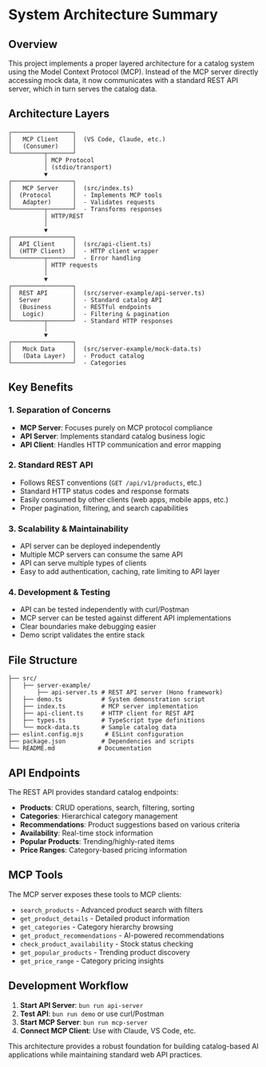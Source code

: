 # System Architecture Summary

## Overview

This project implements a proper layered architecture for a catalog system using the Model Context Protocol (MCP). Instead of the MCP server directly accessing mock data, it now communicates with a standard REST API server, which in turn serves the catalog data.

## Architecture Layers

```
┌─────────────────┐
│   MCP Client    │  (VS Code, Claude, etc.)
│   (Consumer)    │
└─────────┬───────┘
          │ MCP Protocol
          │ (stdio/transport)
          ▼
┌─────────────────┐
│   MCP Server    │  (src/index.ts)
│  (Protocol      │  - Implements MCP tools
│   Adapter)      │  - Validates requests
└─────────┬───────┘  - Transforms responses
          │ HTTP/REST
          │ 
          ▼
┌─────────────────┐
│  API Client     │  (src/api-client.ts)
│  (HTTP Client)  │  - HTTP client wrapper
└─────────┬───────┘  - Error handling
          │ HTTP requests
          │
          ▼
┌─────────────────┐
│  REST API       │  (src/server-example/api-server.ts)
│  Server         │  - Standard catalog API
│  (Business      │  - RESTful endpoints
│   Logic)        │  - Filtering & pagination
└─────────┬───────┘  - Standard HTTP responses
          │
          ▼
┌─────────────────┐
│   Mock Data     │  (src/server-example/mock-data.ts)
│   (Data Layer)  │  - Product catalog
└─────────────────┘  - Categories
```

## Key Benefits

### 1. **Separation of Concerns**
- **MCP Server**: Focuses purely on MCP protocol compliance
- **API Server**: Implements standard catalog business logic
- **API Client**: Handles HTTP communication and error mapping

### 2. **Standard REST API**
- Follows REST conventions (`GET /api/v1/products`, etc.)
- Standard HTTP status codes and response formats
- Easily consumed by other clients (web apps, mobile apps, etc.)
- Proper pagination, filtering, and search capabilities

### 3. **Scalability & Maintainability**
- API server can be deployed independently
- Multiple MCP servers can consume the same API
- API can serve multiple types of clients
- Easy to add authentication, caching, rate limiting to API layer

### 4. **Development & Testing**
- API can be tested independently with curl/Postman
- MCP server can be tested against different API implementations
- Clear boundaries make debugging easier
- Demo script validates the entire stack

## File Structure

```
├── src/
│   ├── server-example/
│       ├── api-server.ts # REST API server (Hono framework)
│   ├── demo.ts           # System demonstration script
│   ├── index.ts          # MCP server implementation
│   ├── api-client.ts     # HTTP client for REST API
│   ├── types.ts          # TypeScript type definitions
│   └── mock-data.ts      # Sample catalog data
├── eslint.config.mjs      # ESLint configuration
├── package.json          # Dependencies and scripts
└── README.md            # Documentation
```

## API Endpoints

The REST API provides standard catalog endpoints:

- **Products**: CRUD operations, search, filtering, sorting
- **Categories**: Hierarchical category management
- **Recommendations**: Product suggestions based on various criteria
- **Availability**: Real-time stock information
- **Popular Products**: Trending/highly-rated items
- **Price Ranges**: Category-based pricing information

## MCP Tools

The MCP server exposes these tools to MCP clients:

- `search_products` - Advanced product search with filters
- `get_product_details` - Detailed product information
- `get_categories` - Category hierarchy browsing
- `get_product_recommendations` - AI-powered recommendations
- `check_product_availability` - Stock status checking
- `get_popular_products` - Trending product discovery
- `get_price_range` - Category pricing insights

## Development Workflow

1. **Start API Server**: `bun run api-server`
2. **Test API**: `bun run demo` or use curl/Postman
3. **Start MCP Server**: `bun run mcp-server`
4. **Connect MCP Client**: Use with Claude, VS Code, etc.

This architecture provides a robust foundation for building catalog-based AI applications while maintaining standard web API practices.
